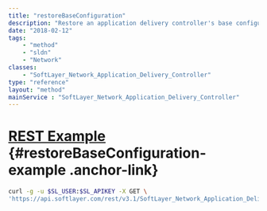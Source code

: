 ```yaml
---
title: "restoreBaseConfiguration"
description: "Restore an application delivery controller's base configuration state. The configuration will be set to what it was when initially provisioned. "
date: "2018-02-12"
tags:
    - "method"
    - "sldn"
    - "Network"
classes:
    - "SoftLayer_Network_Application_Delivery_Controller"
type: "reference"
layout: "method"
mainService : "SoftLayer_Network_Application_Delivery_Controller"
---
```


# [REST Example](#restoreBaseConfiguration-example) <a href="/article/rest/"><i class="fas fa-question"></i></a> {#restoreBaseConfiguration-example .anchor-link} 
```bash
curl -g -u $SL_USER:$SL_APIKEY -X GET \
'https://api.softlayer.com/rest/v3.1/SoftLayer_Network_Application_Delivery_Controller/{SoftLayer_Network_Application_Delivery_ControllerID}/restoreBaseConfiguration'
```
